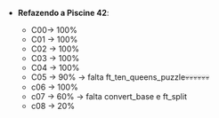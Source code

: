 
-   **Refazendo a Piscine 42**:
    
     -  C00-> 100%
     -  C01 -> 100%
     - C02 -> 100%
     - C03 -> 100%
     - C04 -> 100%
     - C05 -> 90% -> falta ft_ten_queens_puzzle💀💀💀💀💀💀
     - c06 -> 100%
     - c07 -> 60% -> falta convert_base e ft_split
     - c08 -> 20% 

